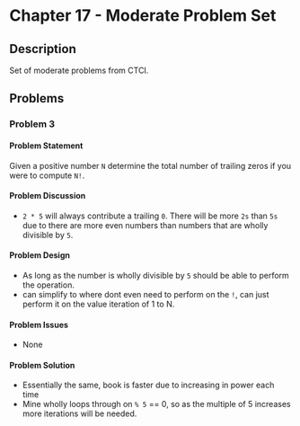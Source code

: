 # Chapter 17 - Moderate Problem Set
## Description
Set of moderate problems from CTCI.

## Problems
### Problem 3
#### Problem Statement
> 
Given a positive number `N` determine the total number of trailing zeros if you were to compute `N!`.

#### Problem Discussion
- `2 * 5` will always contribute a trailing `0`.  There will be more `2s` than `5s` due to there are more even numbers than numbers that are wholly divisible by `5`.

#### Problem Design
- As long as the number is wholly divisible by `5` should be able to perform the operation.
- can simplify to where dont even need to perform on the `!`, can just perform it on the value iteration of 1 to N.

#### Problem Issues
- None

#### Problem Solution
- Essentially the same, book is faster due to increasing in power each time
- Mine wholly loops through on `% 5` == 0, so as the multiple of 5 increases more iterations will be needed.